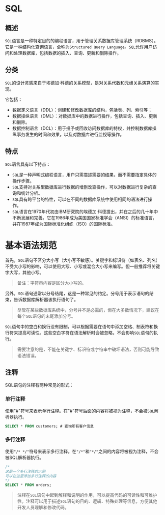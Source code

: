 # SQL

## 概述

`SQL`语言是一种特定目的的编程语言，用于管理关系数据库管理系统（RDBMS）。它是一种结构化查询语言，全称为`Structured Query Language`。`SQL`允许用户访问和处理数据库，包括数据的插入、查询、更新和删除操作。

## 分类

`SQL`的设计灵感来自于埃德加·科德的关系模型，是对关系代数和元组关系演算的实现。

它包括：

- 数据定义语言（DDL）：创建和修改数据库的结构，包括表、列、索引等；
- 数据操纵语言（DML）：对数据库中的数据进行操作，包括查询、插入、更新和删除。
- 数据控制语言（DCL）：用于授予或回收访问数据库的特权，并控制数据库操纵事务发生的时间和效果，以及对数据库进行监视等操作。

## 特点

`SQL`语言具有以下特点：

- `SQL`是一种声明式编程语言，用户只需描述需要的结果，而不需要指定具体的操作步骤。
- `SQL`支持对关系型数据库进行数据的增删改查操作，可以对数据进行复杂的查询和统计分析。
- `SQL`具有跨平台的特性，可以在不同的数据库系统中使用相同的语法进行操作。
- `SQL`语言在1970年代初由IBM研究院的埃德加·科德提出，并在之后的几十年中不断发展和完善。它在1986年成为美国国家标准学会（ANSI）的标准语言，并在1987年成为国际标准化组织（ISO）的国际标准。

# 基本语法规范

首先，`SQL`语句不区分大小写（大小写不敏感）。关键字和标识符（如表名、列名）不受大小写的影响，可以使用大写、小写或混合大小写来编写。但一般推荐将关键字大写，其他小写。

> 备注：字符串内容是区分大小写的。

另外，`SQL`语句通常以分号结尾，这是一种常见的约定。分号用于表示语句的结束，告诉数据库解析器该执行语句了。

> 尽管在某些数据库系统中，分号并不是必需的，但在大多数情况下，建议在每个`SQL`语句的末尾添加分号。

`SQL`语句中的空白和换行没有限制，可以根据需要在语句中添加空格、制表符和换行符来提高可读性。这些空白字符在语法解析时会被忽略，不会影响`SQL`语句的执行。

> 需要注意的是，不能在关键字、标识符或字符串中破坏语法，否则可能导致语法错误。

## 注释

SQL语句的注释有两种常见的形式：

### 单行注释

使用"#"符号来表示单行注释。在"#"符号后面的内容将被视为注释，不会被`SQL`解析器执行。

```sql
SELECT * FROM customers; # 查询所有客户信息
```

### 多行注释

使用`"/* */"`符号来表示多行注释。在`"/*"`和`"*/"`之间的内容将被视为注释，不会被SQL解析器执行。

```sql
/*
这是一个多行注释的示例
可以在这里添加多行注释的内容
*/
SELECT * FROM orders;
```

> 注释在`SQL`语句中起到解释和说明的作用，可以提高代码的可读性和可维护性。注释可以用于描述`SQL`语句的目的、逻辑、特殊处理等信息，方便其他开发人员理解和修改代码。
